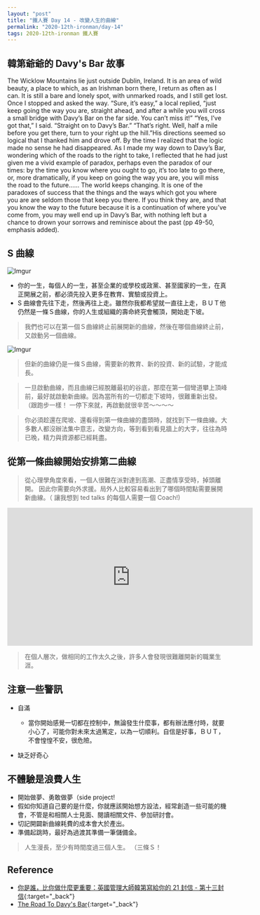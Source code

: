 ```yaml
---
layout: "post"
title: "鐵人賽 Day 14 - 改變人生的曲線"
permalink: "2020-12th-ironman/day-14"
tags: 2020-12th-ironman 鐵人賽
---
```


## 韓第爺爺的 Davy's Bar 故事

The Wicklow Mountains lie just outside Dublin, Ireland. It is an area of wild beauty, a place to which, as an Irishman born there, I return as often as I can. It is still a bare and lonely spot, with unmarked roads, and I still get lost. Once I stopped and asked the way. “Sure, it’s easy,” a local replied, “just keep going the way you are, straight ahead, and after a while you will cross a small bridge with Davy’s Bar on the far side. You can’t miss it!” “Yes, I’ve got that,” I said. “Straight on to Davy’s Bar.” “That’s right. Well, half a mile before you get there, turn to your right up the hill.”His directions seemed so logical that I thanked him and drove off. By the time I realized that the logic made no sense he had disappeared. As I made my way down to Davy’s Bar, wondering which of the roads to the right to take, I reflected that he had just given me a vivid example of paradox, perhaps even the paradox of our times: by the time you know where you ought to go, it’s too late to go there, or, more dramatically, if you keep on going the way you are, you will miss the road to the future.….. The world keeps changing. It is one of the paradoxes of success that the things and the ways which got you where you are are seldom those that keep you there. If you think they are, and that you know the way to the future because it is a continuation of where you’ve come from, you may well end up in Davy’s Bar, with nothing left but a chance to drown your sorrows and reminisce about the past (pp 49-50, emphasis added).

## S 曲線

![Imgur](https://i.imgur.com/xoFv0tl.jpg)

- 你的一生，每個人的一生，甚至企業的或學校或政黨、甚至國家的一生，在真正開展之前，都必須先投入更多在教育、實驗或投資上。
- S 曲線會先往下走，然後再往上走。雖然你我都希望就一直往上走，ＢＵＴ他仍然是一條Ｓ曲線，你的人生或組織的壽命終究會觸頂，開始走下坡。

> 我們也可以在第一個Ｓ曲線終止前展開新的曲線，然後在哪個曲線終止前，又啟動另一個曲線。

![Imgur](https://i.imgur.com/qy1SG2Z.jpg)

> 但新的曲線仍是一條Ｓ曲線，需要新的教育、新的投資、新的試驗，才能成長。

> 一旦啟動曲線，而且曲線已經脫離最初的谷底，那麼在第一個彎道攀上頂峰前，最好就啟動新曲線。因為當所有的一切都走下坡時，很難重新出發。（跟跑步一樣！ 一停下來就，再啟動就很辛苦～～～～

> 你必須趁還在爬坡、還看得到第一條曲線的盡頭時，就找到下一條曲線。大多數人都沒辦法集中意志，改變方向，等到看到看見牆上的大字，往往為時已晚，精力與資源都已經耗盡。

## 從第一條曲線開始安排第二曲線

> 從心理學角度來看，一個人很難在派對達到高潮、正盡情享受時，掉頭離開。
> 因此你需要向外求援。局外人比較容易看出到了哪個時間點需要展開新曲線。（ 讓我想到 ted talks 的每個人需要一個 Coach!)

<iframe width="560" height="315" src="https://www.youtube.com/embed/oHDq1PcYkT4" frameborder="0" allow="accelerometer; autoplay; clipboard-write; encrypted-media; gyroscope; picture-in-picture" allowfullscreen></iframe>

> 在個人層次，做相同的工作太久之後，許多人會發現很難離開新的職業生涯。

## 注意一些警訊

- 自滿

  - 當你開始感覺一切都在控制中，無論發生什麼事，都有辦法應付時，就要小心了，可能你對未來太過篤定，以為一切順利。自信是好事，ＢＵＴ，不會惶惶不安，很危險。

- 缺乏好奇心

## 不體驗是浪費人生

- 開始做夢、勇敢做夢（side project!
- 假如你知道自己要的是什麼，你就應該開始想方設法，經常創造一些可能的機會，不管是和相關人士見面、閱讀相關文件、參加研討會。
- 切記開闢新曲線耗費的成本會大於產出。
- 準備起跳時，最好為過渡其準備一筆儲備金。

> 人生漫長，至少有時間度過三個人生。 （三條Ｓ！

## Reference

- [你是誰，比你做什麼更重要：英國管理大師韓第寫給你的 21 封信 - 第十三封信](https://www.books.com.tw/products/0010862692){:target="\_back"}
- [The Road To Davy's Bar](http://www.bretlsimmons.com/2009-05/the-road-to-davy%E2%80%99s-bar/){:target="\_back"}
